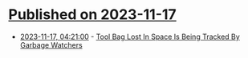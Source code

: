 # [Published on 2023-11-17](index.md)

* [2023-11-17, 04:21:00](https://soylentnews.org/article.pl?sid=23/11/16/0343223&from=rss) - [Tool Bag Lost In Space Is Being Tracked By Garbage Watchers](https://soylentnews.org/article.pl?sid=23/11/16/0343223&from=rss)
